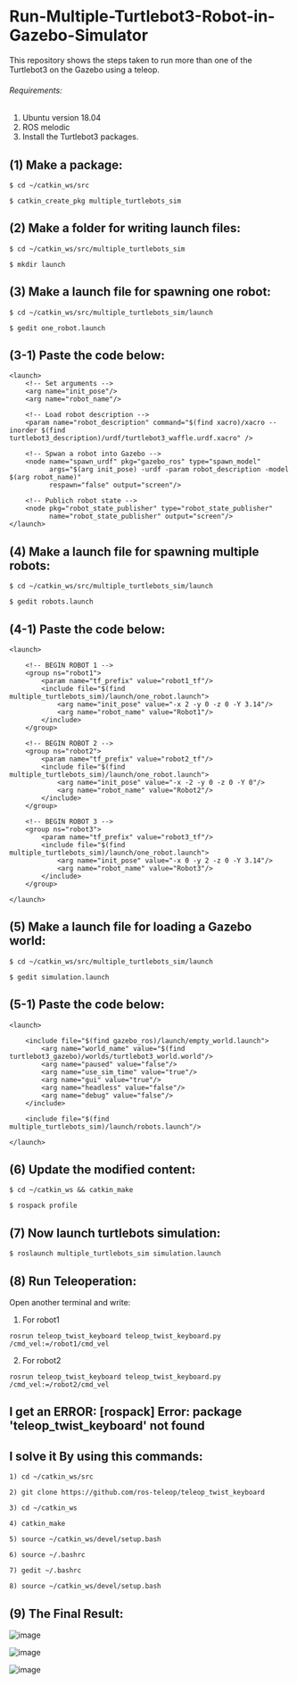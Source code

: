# Run-Multiple-Turtlebot3-Robot-in-Gazebo-Simulator
This repository shows the steps taken to run more than one of the Turtlebot3 on the Gazebo using a teleop.

###### Requirements:
1. Ubuntu version 18.04
2. ROS melodic
3. Install the Turtlebot3 packages.

## (1) Make a package:
```
$ cd ~/catkin_ws/src

$ catkin_create_pkg multiple_turtlebots_sim
```

## (2) Make a folder for writing launch files:
```
$ cd ~/catkin_ws/src/multiple_turtlebots_sim

$ mkdir launch
```

## (3) Make a launch file for spawning one robot:
```
$ cd ~/catkin_ws/src/multiple_turtlebots_sim/launch

$ gedit one_robot.launch
```

## (3-1) Paste the code below: 
```
<launch>
    <!-- Set arguments -->
    <arg name="init_pose"/>
    <arg name="robot_name"/>

    <!-- Load robot description -->
    <param name="robot_description" command="$(find xacro)/xacro --inorder $(find turtlebot3_description)/urdf/turtlebot3_waffle.urdf.xacro" />

    <!-- Spwan a robot into Gazebo -->
    <node name="spawn_urdf" pkg="gazebo_ros" type="spawn_model"
          args="$(arg init_pose) -urdf -param robot_description -model $(arg robot_name)"
          respawn="false" output="screen"/>
        
    <!-- Publich robot state -->
    <node pkg="robot_state_publisher" type="robot_state_publisher"
          name="robot_state_publisher" output="screen"/>
</launch>
```

## (4) Make a launch file for spawning multiple robots:
```
$ cd ~/catkin_ws/src/multiple_turtlebots_sim/launch

$ gedit robots.launch
```
## (4-1) Paste the code below: 
```
<launch>

    <!-- BEGIN ROBOT 1 -->
    <group ns="robot1">
        <param name="tf_prefix" value="robot1_tf"/>
        <include file="$(find multiple_turtlebots_sim)/launch/one_robot.launch">
            <arg name="init_pose" value="-x 2 -y 0 -z 0 -Y 3.14"/>
            <arg name="robot_name" value="Robot1"/>
        </include>
    </group>

    <!-- BEGIN ROBOT 2 -->
    <group ns="robot2">
        <param name="tf_prefix" value="robot2_tf"/>
        <include file="$(find multiple_turtlebots_sim)/launch/one_robot.launch">
            <arg name="init_pose" value="-x -2 -y 0 -z 0 -Y 0"/>
            <arg name="robot_name" value="Robot2"/>
        </include>
    </group>

    <!-- BEGIN ROBOT 3 -->
    <group ns="robot3">
        <param name="tf_prefix" value="robot3_tf"/>
        <include file="$(find multiple_turtlebots_sim)/launch/one_robot.launch">
            <arg name="init_pose" value="-x 0 -y 2 -z 0 -Y 3.14"/>
            <arg name="robot_name" value="Robot3"/>
        </include>
    </group>

</launch>
```
## (5) Make a launch file for loading a Gazebo world:
```
$ cd ~/catkin_ws/src/multiple_turtlebots_sim/launch

$ gedit simulation.launch
```

## (5-1) Paste the code below:
```
<launch>

    <include file="$(find gazebo_ros)/launch/empty_world.launch">
        <arg name="world_name" value="$(find turtlebot3_gazebo)/worlds/turtlebot3_world.world"/>
        <arg name="paused" value="false"/>
        <arg name="use_sim_time" value="true"/>
        <arg name="gui" value="true"/>
        <arg name="headless" value="false"/>
        <arg name="debug" value="false"/>
    </include>

    <include file="$(find multiple_turtlebots_sim)/launch/robots.launch"/>

</launch>
```

## (6) Update the modified content: 
```
$ cd ~/catkin_ws && catkin_make

$ rospack profile
```

## (7) Now launch turtlebots simulation:
```
$ roslaunch multiple_turtlebots_sim simulation.launch
```

## (8) Run Teleoperation:
Open another terminal and write: 
1. For robot1
```
rosrun teleop_twist_keyboard teleop_twist_keyboard.py /cmd_vel:=/robot1/cmd_vel
```
2. For robot2 
```
rosrun teleop_twist_keyboard teleop_twist_keyboard.py /cmd_vel:=/robot2/cmd_vel
```

## I get an ERROR: [rospack] Error: package 'teleop_twist_keyboard' not found
## I solve it By using this commands:
```
1) cd ~/catkin_ws/src

2) git clone https://github.com/ros-teleop/teleop_twist_keyboard

3) cd ~/catkin_ws

4) catkin_make

5) source ~/catkin_ws/devel/setup.bash

6) source ~/.bashrc

7) gedit ~/.bashrc 

8) source ~/catkin_ws/devel/setup.bash
```


## (9) The Final Result: 
![image](https://user-images.githubusercontent.com/85858256/127796814-d54b284e-cfd0-47c2-89b1-09256aadbee0.png)


![image](https://user-images.githubusercontent.com/85858256/127796840-5dae78a5-9617-4e65-8597-0b9d4ad33010.png)


![image](https://user-images.githubusercontent.com/85858256/127796878-a346e9ba-e986-4e18-996a-558fa1628139.png)
